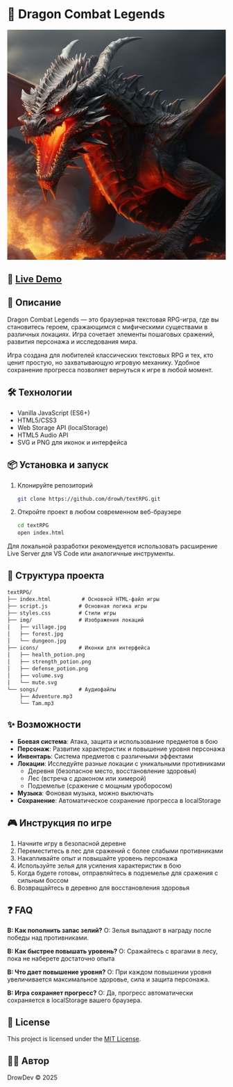 # 🐉 Dragon Combat Legends

![Dragon Combat Legends](./img/dragon.jpg)

## 💫 [Live Demo](https://drowh.github.io/textRPG/)

## 📖 Описание

Dragon Combat Legends — это браузерная текстовая RPG-игра, где вы становитесь героем, сражающимся с мифическими существами в различных локациях. Игра сочетает элементы пошаговых сражений, развития персонажа и исследования мира.

Игра создана для любителей классических текстовых RPG и тех, кто ценит простую, но захватывающую игровую механику. Удобное сохранение прогресса позволяет вернуться к игре в любой момент.

## 🛠️ Технологии

- Vanilla JavaScript (ES6+)
- HTML5/CSS3
- Web Storage API (localStorage)
- HTML5 Audio API
- SVG и PNG для иконок и интерфейса

## 📦 Установка и запуск

1. Клонируйте репозиторий

   ```bash
   git clone https://github.com/drowh/textRPG.git
   ```

2. Откройте проект в любом современном веб-браузере
   ```bash
   cd textRPG
   open index.html
   ```

Для локальной разработки рекомендуется использовать расширение Live Server для VS Code или аналогичные инструменты.

## 📂 Структура проекта

```
textRPG/
├── index.html          # Основной HTML-файл игры
├── script.js          # Основная логика игры
├── styles.css         # Стили игры
├── img/               # Изображения локаций
│   ├── village.jpg
│   ├── forest.jpg
│   └── dungeon.jpg
├── icons/             # Иконки для интерфейса
│   ├── health_potion.png
│   ├── strength_potion.png
│   ├── defense_potion.png
│   ├── volume.svg
│   └── mute.svg
└── songs/             # Аудиофайлы
    ├── Adventure.mp3
    └── Tam.mp3
```

## ✨ Возможности

- **Боевая система**: Атака, защита и использование предметов в бою
- **Персонаж**: Развитие характеристик и повышение уровня персонажа
- **Инвентарь**: Система предметов с различными эффектами
- **Локации**: Исследуйте разные локации с уникальными противниками
  - Деревня (безопасное место, восстановление здоровья)
  - Лес (встреча с драконом или химерой)
  - Подземелье (сражение с мощным уроборосом)
- **Музыка**: Фоновая музыка, можно выключать
- **Сохранение**: Автоматическое сохранение прогресса в localStorage

## 🎮 Инструкция по игре

1. Начните игру в безопасной деревне
2. Переместитесь в лес для сражений с более слабыми противниками
3. Накапливайте опыт и повышайте уровень персонажа
4. Используйте зелья для усиления характеристик в бою
5. Когда будете готовы, отправляйтесь в подземелье для сражения с сильным боссом
6. Возвращайтесь в деревню для восстановления здоровья

## ❓ FAQ

**В: Как пополнить запас зелий?**
О: Зелья выпадают в награду после победы над противниками.

**В: Как быстрее повышать уровень?**
О: Сражайтесь с врагами в лесу, пока не наберете достаточно опыта

**В: Что дает повышение уровня?**
О: При каждом повышении уровня увеличивается максимальное здоровье, сила и защита персонажа.

**В: Игра сохраняет прогресс?**
О: Да, прогресс автоматически сохраняется в localStorage вашего браузера.

## 📄 License

This project is licensed under the [MIT License](./LICENSE).

## 👨‍💻 Автор

DrowDev © 2025
